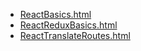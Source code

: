 * [ReactBasics.html](ReactBasics.html)
* [ReactReduxBasics.html](ReactReduxBasics.html)
* [ReactTranslateRoutes.html](ReactTranslateRoutes.html)